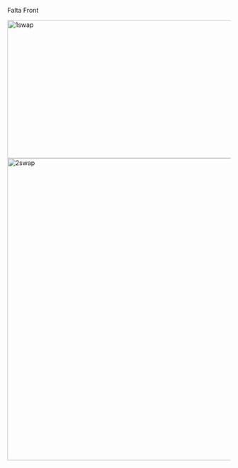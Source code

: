Falta Front

<img width="847" height="312" alt="1swap" src="https://github.com/user-attachments/assets/76ab9dee-6e47-4af0-9916-c27fabcd5ef9" />


<img width="939" height="683" alt="2swap" src="https://github.com/user-attachments/assets/1a0ac876-6295-4853-a0ce-c2d7e9a34367" />
